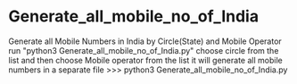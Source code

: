 # Generate_all_mobile_no_of_India
Generate all Mobile Numbers in India by Circle(State) and Mobile Operator
run "python3 Generate_all_mobile_no_of_India.py"
choose circle from the list and then choose Mobile operator from the list
it will generate all mobile numbers in a separate file >>>
python3 Generate_all_mobile_no_of_India.py

